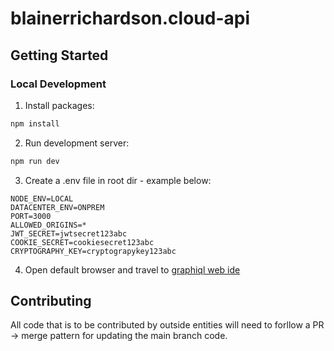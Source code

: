 # blainerrichardson.cloud-api

## Getting Started

### Local Development
1. Install packages:
```bash
npm install
```

2. Run development server:
```bash
npm run dev
```

3. Create a .env file in root dir - example below:
```text
NODE_ENV=LOCAL
DATACENTER_ENV=ONPREM
PORT=3000
ALLOWED_ORIGINS=*
JWT_SECRET=jwtsecret123abc
COOKIE_SECRET=cookiesecret123abc
CRYPTOGRAPHY_KEY=cryptograpykey123abc
```

4. Open default browser and travel to [graphiql web ide](http://127.0.0.1:3000/graphiql)

## Contributing

All code that is to be contributed by outside entities will need to forllow a PR -> merge pattern for updating the main branch code.